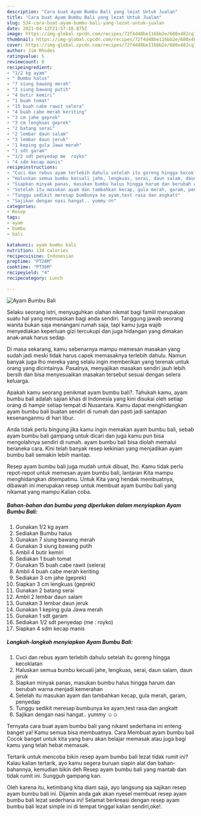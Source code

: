 ```yaml
---
description: "Cara buat Ayam Bumbu Bali yang lezat Untuk Jualan"
title: "Cara buat Ayam Bumbu Bali yang lezat Untuk Jualan"
slug: 534-cara-buat-ayam-bumbu-bali-yang-lezat-untuk-jualan
date: 2021-04-12T21:57:18.875Z
image: https://img-global.cpcdn.com/recipes/72f4d48be116bb2e/680x482cq70/ayam-bumbu-bali-foto-resep-utama.jpg
thumbnail: https://img-global.cpcdn.com/recipes/72f4d48be116bb2e/680x482cq70/ayam-bumbu-bali-foto-resep-utama.jpg
cover: https://img-global.cpcdn.com/recipes/72f4d48be116bb2e/680x482cq70/ayam-bumbu-bali-foto-resep-utama.jpg
author: Jim Rhodes
ratingvalue: 5
reviewcount: 8
recipeingredient:
- "1/2 kg ayam"
- " Bumbu halus"
- "7 siung bawang merah"
- "3 siung bawang putih"
- "4 butir kemiri"
- "1 buah tomat"
- "15 buah cabe rawit selera"
- "4 buah cabe merah keriting"
- "3 cm jahe geprek"
- "3 cm lengkuas geprek"
- "2 batang serai"
- "2 lembar daun salam"
- "3 lembar daun jeruk"
- "1 keping gula Jawa merah"
- "1 sdt garam"
- "1/2 sdt penyedap me  royko"
- "4 sdm kecap manis"
recipeinstructions:
- "Cuci dan rebus ayam terlebih dahulu setelah itu goreng hingga kecoklatan"
- "Haluskan semua bumbu kecuali jahe, lengkuas, serai, daun salam, daun jeruk"
- "Siapkan minyak panas, masukan bumbu halus hingga harum dan berubah warna menjadi kemerahan"
- "Setelah itu masukan ayam dan tambahkan kecap, gula merah, garam, penyedap"
- "Tunggu sedikit meresap bumbunya ke ayam,test rasa dan angkatt"
- "Sajikan dengan nasi hangat.. yummy ☺☺"
categories:
- Resep
tags:
- ayam
- bumbu
- bali

katakunci: ayam bumbu bali 
nutrition: 134 calories
recipecuisine: Indonesian
preptime: "PT28M"
cooktime: "PT36M"
recipeyield: "4"
recipecategory: Lunch

---
```



![Ayam Bumbu Bali](https://img-global.cpcdn.com/recipes/72f4d48be116bb2e/680x482cq70/ayam-bumbu-bali-foto-resep-utama.jpg)

Selaku seorang istri, menyuguhkan olahan nikmat bagi famili merupakan suatu hal yang memuaskan bagi anda sendiri. Tanggung jawab seorang  wanita bukan saja menangani rumah saja, tapi kamu juga wajib menyediakan keperluan gizi tercukupi dan juga hidangan yang dimakan anak-anak harus sedap.

Di masa  sekarang, kamu sebenarnya mampu memesan masakan yang sudah jadi meski tidak harus capek memasaknya terlebih dahulu. Namun banyak juga lho mereka yang selalu ingin memberikan yang terenak untuk orang yang dicintainya. Pasalnya, menyajikan masakan sendiri jauh lebih bersih dan bisa menyesuaikan masakan tersebut sesuai dengan selera keluarga. 



Apakah kamu seorang penikmat ayam bumbu bali?. Tahukah kamu, ayam bumbu bali adalah sajian khas di Indonesia yang kini disukai oleh setiap orang di hampir setiap tempat di Nusantara. Kamu dapat menghidangkan ayam bumbu bali buatan sendiri di rumah dan pasti jadi santapan kesenanganmu di hari libur.

Anda tidak perlu bingung jika kamu ingin memakan ayam bumbu bali, sebab ayam bumbu bali gampang untuk dicari dan juga kamu pun bisa mengolahnya sendiri di rumah. ayam bumbu bali bisa diolah memalui beraneka cara. Kini telah banyak resep kekinian yang menjadikan ayam bumbu bali semakin lebih mantap.

Resep ayam bumbu bali juga mudah untuk dibuat, lho. Kamu tidak perlu repot-repot untuk memesan ayam bumbu bali, lantaran Kita mampu menghidangkan ditempatmu. Untuk Kita yang hendak membuatnya, dibawah ini merupakan resep untuk membuat ayam bumbu bali yang nikamat yang mampu Kalian coba.

<!--inarticleads1-->

##### Bahan-bahan dan bumbu yang diperlukan dalam menyiapkan Ayam Bumbu Bali:

1. Gunakan 1/2 kg ayam
1. Sediakan  Bumbu halus
1. Gunakan 7 siung bawang merah
1. Gunakan 3 siung bawang putih
1. Ambil 4 butir kemiri
1. Sediakan 1 buah tomat
1. Gunakan 15 buah cabe rawit (selera)
1. Ambil 4 buah cabe merah keriting
1. Sediakan 3 cm jahe (geprek)
1. Siapkan 3 cm lengkuas (geprek)
1. Gunakan 2 batang serai
1. Ambil 2 lembar daun salam
1. Gunakan 3 lembar daun jeruk
1. Gunakan 1 keping gula Jawa merah
1. Gunakan 1 sdt garam
1. Sediakan 1/2 sdt penyedap (me : royko)
1. Siapkan 4 sdm kecap manis




<!--inarticleads2-->

##### Langkah-langkah menyiapkan Ayam Bumbu Bali:

1. Cuci dan rebus ayam terlebih dahulu setelah itu goreng hingga kecoklatan
1. Haluskan semua bumbu kecuali jahe, lengkuas, serai, daun salam, daun jeruk
1. Siapkan minyak panas, masukan bumbu halus hingga harum dan berubah warna menjadi kemerahan
1. Setelah itu masukan ayam dan tambahkan kecap, gula merah, garam, penyedap
1. Tunggu sedikit meresap bumbunya ke ayam,test rasa dan angkatt
1. Sajikan dengan nasi hangat.. yummy ☺☺




Ternyata cara buat ayam bumbu bali yang nikamt sederhana ini enteng banget ya! Kamu semua bisa membuatnya. Cara Membuat ayam bumbu bali Cocok banget untuk kita yang baru akan belajar memasak atau juga bagi kamu yang telah hebat memasak.

Tertarik untuk mencoba bikin resep ayam bumbu bali lezat tidak rumit ini? Kalau kalian tertarik, ayo kamu segera buruan siapin alat dan bahan-bahannya, kemudian bikin deh Resep ayam bumbu bali yang mantab dan tidak rumit ini. Sungguh gampang kan. 

Oleh karena itu, ketimbang kita diam saja, ayo langsung aja sajikan resep ayam bumbu bali ini. Dijamin anda gak akan nyesel membuat resep ayam bumbu bali lezat sederhana ini! Selamat berkreasi dengan resep ayam bumbu bali lezat simple ini di tempat tinggal kalian sendiri,oke!.


